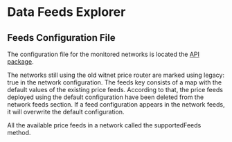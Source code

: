 # Data Feeds Explorer

## Feeds Configuration File

The configuration file for the monitored networks is located the [API package](https://github.com/witnet/data-feeds-explorer/blob/main/packages/api/src/dataFeedsRouter.json).

The networks still using the old witnet price router are marked using legacy: true in the network configuration. The feeds key consists of a map with the default values of the existing price feeds. According to that, the price feeds deployed using the default configuration have been deleted from the network feeds section. If a feed configuration appears in the network feeds, it will overwrite the default configuration. 

All the available price feeds in a network called the supportedFeeds method.